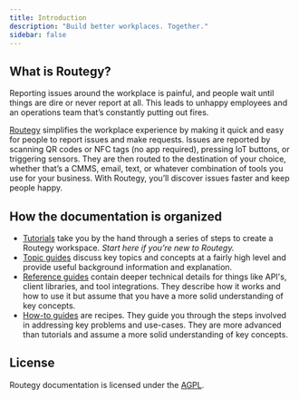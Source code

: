 ```yaml
---
title: Introduction
description: "Build better workplaces. Together."
sidebar: false
---
```


## What is Routegy?

Reporting issues around the workplace is painful, and people wait until things are dire or never report at all. This leads to unhappy employees and an operations team that’s constantly putting out fires.

[Routegy](https://routegy.com) simplifies the workplace experience by making it quick and easy for people to report issues and make requests. Issues are reported by scanning QR codes or NFC tags (no app required), pressing IoT buttons, or triggering sensors. They are then routed to the destination of your choice, whether that’s a CMMS, email, text, or whatever combination of tools you use for your business. With Routegy, you’ll discover issues faster and keep people happy.

## How the documentation is organized

* [Tutorials](tutorial/) take you by the hand through a series of steps to create a Routegy workspace. _Start here if you’re new to Routegy._
* [Topic guides](topic/) discuss key topics and concepts at a fairly high level and provide useful background information and explanation.
* [Reference guides](reference/) contain deeper technical details for things like API's, client libraries, and tool integrations. They describe how it works and how to use it but assume that you have a more solid understanding of key concepts.
* [How-to guides](how-to/) are recipes. They guide you through the steps involved in addressing key problems and use-cases. They are more advanced than tutorials and assume a more solid understanding of key concepts.

## License

Routegy documentation is licensed under the [AGPL](https://github.com/getroutable/routable-docs/blob/master/LICENSE).
